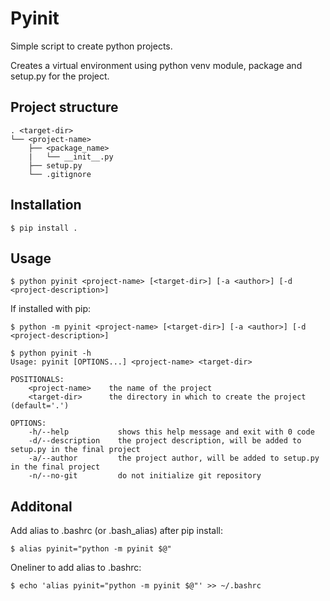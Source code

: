 # Pyinit
Simple script to create python projects.

Creates a virtual environment using python venv module, package and setup.py for the project.

## Project structure
```
. <target-dir>
└── <project-name>
    ├── <package_name>
    |   └── __init__.py
    ├── setup.py 
    └── .gitignore
```

## Installation
```console
$ pip install .
```

## Usage
```console
$ python pyinit <project-name> [<target-dir>] [-a <author>] [-d <project-description>]
```
If installed with pip:
```console
$ python -m pyinit <project-name> [<target-dir>] [-a <author>] [-d <project-description>]
```

```console
$ python pyinit -h
Usage: pyinit [OPTIONS...] <project-name> <target-dir>

POSITIONALS:
    <project-name>    the name of the project
    <target-dir>      the directory in which to create the project (default='.')

OPTIONS:
    -h/--help           shows this help message and exit with 0 code
    -d/--description    the project description, will be added to setup.py in the final project
    -a/--author         the project author, will be added to setup.py in the final project
    -n/--no-git         do not initialize git repository
```

## Additonal
Add alias to .bashrc (or .bash_alias) after pip install:
```console
$ alias pyinit="python -m pyinit $@"
```
Oneliner to add alias to .bashrc:
```console
$ echo 'alias pyinit="python -m pyinit $@"' >> ~/.bashrc
```
